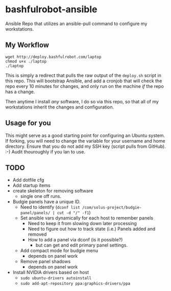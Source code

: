 # bashfulrobot-ansible
Ansible Repo that utilizes an ansible-pull command to configure my workstations.

## My Workflow

```
wget http://deploy.bashfulrobot.com/laptop
chmod u+x ./laptop
./laptop
```

This is simply a redirect that pulls the raw output of the `deploy.sh` script in this repo. This will bootstrap Ansible, and add a cronjob that will check the repo every 10 minutes for changes, and only run on the machine *if* the repo has a change.

Then anytime I install *any* software, I do so via this repo, so that all of my workstations inherit the changes and configuration.

## Usage for you

This might serve as a good starting point for configuring an Ubuntu system. If forking, you will need to change the variable for your username and home directory. Ensure that you do not add my SSH key (script pulls from GitHub). :-) Audit thouroughly if you lan to use.

## TODO

* Add dotfile cfg
* Add startup items
* create skeleton for removing software
  * single one off runs.
* Budgie panels have a unique ID.
  * Need to identify (`dconf list /com/solus-project/budgie-panel/panels/ | cut -d "/" -f1`)
  * Set ansible vars dynamically for each host to remember panels
    * Need to keep it from slowing down later processing
    * Need to figure out how to track state (i.e.) Panels added and removed
    * How to add a panel via dconf (is it possible?)
      * but can get and edit primary panel settings.
  * Add compact mode for budgie menu
    * depends on panel work
  * Remove panel shadows
    * depends on panel work
* Install NVIDIA drivers based on host
  * `sudo ubuntu-drivers autoinstall`
  * `sudo add-apt-repository ppa:graphics-drivers/ppa`
